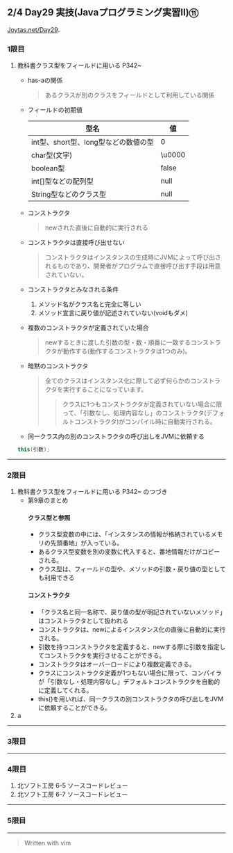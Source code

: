 ## 2/4 Day29 実技(Javaプログラミング実習Ⅱ)⑪
[Joytas.net/Day29](https://joytas.net/%e8%a8%93%e7%b7%b4/day29).
### 1限目
1. 教科書クラス型をフィールドに用いる P342~
	- has-aの関係
		> あるクラスが別のクラスをフィールドとして利用している関係
	- フィールドの初期値

		|型名|値|
		|---|---|
		|int型、short型、long型などの数値の型|0|
		|char型(文字)|\u0000|
		|boolean型|false|
		|int[]型などの配列型|null|
		|String型などのクラス型|null|
	- コンストラクタ
		> newされた直後に自動的に実行される
	- コンストラクタは直接呼び出せない
		> コンストラクタはインスタンスの生成時にJVMによって呼び出されるものであり、開発者がプログラムで直接呼び出す手段は用意されていない。
	- コンストラクタとみなされる条件
		1. メソッド名がクラス名と完全に等しい
		1. メソッド宣言に戻り値が記述されていない(voidもダメ)
	- 複数のコンストラクタが定義されていた場合
		> newするときに渡した引数の型・数・順番に一致するコンストラクタが動作する(動作するコンストラクタは1つのみ)。
	- 暗黙のコンストラクタ
		> 全てのクラスはインスタンス化に際して必ず何らかのコンストラクタを実行することになっています。
		>> クラスに1つもコンストラクタが定義されていない場合に限って、「引数なし、処理内容なし」のコンストラクタ(デフォルトコンストラクタ)がコンパイル時に自動実行される。
	- 同一クラス内の別のコンストラクタの呼び出しをJVMに依頼する
	~~~java
	this(引数);
	~~~
---
### 2限目
1. 教科書クラス型をフィールドに用いる P342~ のつづき
	- 第9章のまとめ
		#### クラス型と参照
		- クラス型変数の中には、「インスタンスの情報が格納されているメモリの先頭番地」が入っている。
		- あるクラス型変数を別の変数に代入すると、番地情報だけがコピーされる。
		- クラス型は、フィールドの型や、メソッドの引数・戻り値の型としても利用できる
		#### コンストラクタ
		- 「クラス名と同一名称で、戻り値の型が明記されていないメソッド」はコンストラクタとして扱われる
		- コンストラクタは、newによるインスタンス化の直後に自動的に実行される。
		- 引数を持つコンストラクタを定義すると、newする際に引数を指定してコンストラクタを実行させることができる。
		- コンストラクタはオーバーロードにより複数定義できる。
		- クラスにコンストラクタ定義が1つもない場合に限って、コンパイラが「引数なし・処理内容なし」デフォルトコンストラクタを自動的に定義してくれる。
		- this()を用いれば、同一クラスの別コンストラクタの呼び出しをJVMに依頼することができる。
1. a
---
### 3限目
---
### 4限目
1. 北ソフト工房 6-5 ソースコードレビュー
1. 北ソフト工房 6-7 ソースコードレビュー
---
### 5限目
---
> Written with vim
